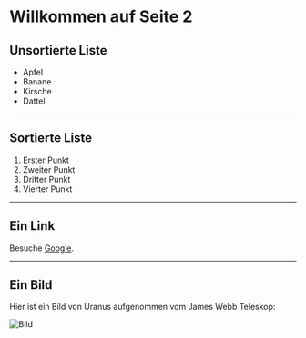 # Willkommen auf Seite 2

## Unsortierte Liste

* Apfel
* Banane
* Kirsche
* Dattel

---

## Sortierte Liste

1.  Erster Punkt
2.  Zweiter Punkt
3.  Dritter Punkt
4.  Vierter Punkt

---

## Ein Link

Besuche [Google](https://www.google.com).

---

## Ein Bild

Hier ist ein Bild von Uranus aufgenommen vom James Webb Teleskop:

![Bild](https://cdn.esawebb.org/archives/images/screen/weic2332a.jpg)
